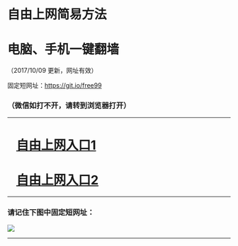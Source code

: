 ﻿# 自由上网简易方法

# 电脑、手机一键翻墙

（2017/10/09 更新，网址有效）

固定短网址：https://git.io/free99

### （微信如打不开，请转到浏览器打开）


***





# &nbsp;&nbsp; <a href="http://ft2038528620.fwq-tz-1001.info/fwqtz01.html?t=100900115186 " target="_blank">自由上网入口1</a>
# &nbsp;&nbsp; <a href="http://ft9284714.fwq-tz-1002.info/fwqtz02.html?t=100900112902 " target="_blank">自由上网入口2</a>
***

### 请记住下图中固定短网址：

<img src="https://s3-us-west-2.amazonaws.com/fwq-1001/yjfq-20170905okok.png" /> 


***

